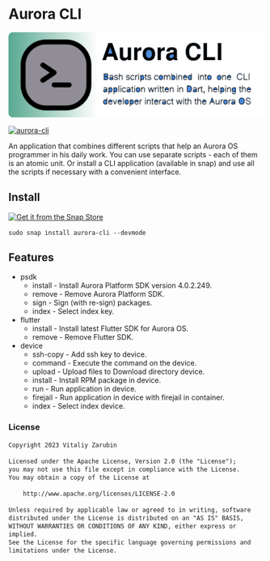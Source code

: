 # Aurora CLI

![picture](data/preview2.png)

[![aurora-cli](https://snapcraft.io/aurora-cli/badge.svg)](https://snapcraft.io/aurora-cli)

An application that combines different scripts that help an Aurora OS programmer in his daily work. You can use separate scripts - each of them is an atomic unit. Or install a CLI application (available in snap) and use all the scripts if necessary with a convenient interface.

## Install

[![Get it from the Snap Store](https://snapcraft.io/static/images/badges/en/snap-store-black.svg)](https://snapcraft.io/aurora-cli)

```
sudo snap install aurora-cli --devmode
```

## Features

* psdk
  - install - Install Aurora Platform SDK version 4.0.2.249.
  - remove - Remove Aurora Platform SDK.
  - sign - Sign (with re-sign) packages.
  - index - Select index key.
* flutter
  - install - Install latest Flutter SDK for Aurora OS.
  - remove - Remove Flutter SDK.
* device
  - ssh-copy - Add ssh key to device.
  - command - Execute the command on the device.
  - upload - Upload files to Download directory device.
  - install - Install RPM package in device.
  - run - Run application in device.
  - firejail - Run application in device with firejail in container.
  - index - Select index device.

### License

```
Copyright 2023 Vitaliy Zarubin

Licensed under the Apache License, Version 2.0 (the "License");
you may not use this file except in compliance with the License.
You may obtain a copy of the License at

    http://www.apache.org/licenses/LICENSE-2.0

Unless required by applicable law or agreed to in writing, software
distributed under the License is distributed on an "AS IS" BASIS,
WITHOUT WARRANTIES OR CONDITIONS OF ANY KIND, either express or implied.
See the License for the specific language governing permissions and
limitations under the License.
```
